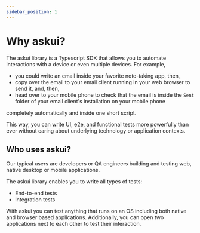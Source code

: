 ```yaml
---
sidebar_position: 1
---
```


# Why askui?

The askui library is a Typescript SDK that allows you to automate interactions with a device or even multiple devices. For example, 

- you could write an email inside your favorite note-taking app, then, 
- copy over the email to your email client running in your web browser to send it, and, then, 
- head over to your mobile phone to check that the email is inside the `Sent` folder of your email client's installation on your mobile phone 

completely automatically and inside one short script.

This way, you can write UI, e2e, and functional tests more powerfully than ever without caring about underlying technology or application contexts.

## Who uses askui?

Our typical users are developers or QA engineers building and testing web, native desktop or mobile applications.

The askui library enables you to write all types of tests:

- End-to-end tests
- Integration tests

With askui you can test anything that runs on an OS including both native and browser based applications. Additionally, you can open two applications next to each other to test their interaction.